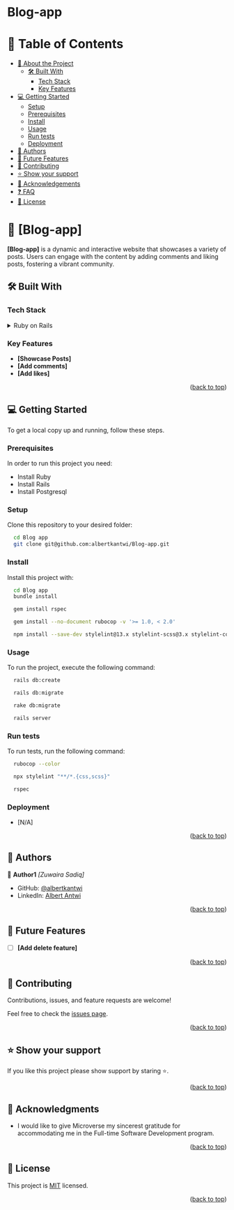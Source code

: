 # Blog-app

<a name="readme-top"></a>

# 📗 Table of Contents

- [📖 About the Project](#about-project)
  - [🛠 Built With](#built-with)
    - [Tech Stack](#tech-stack)
    - [Key Features](#key-features)
- [💻 Getting Started](#getting-started)
  - [Setup](#setup)
  - [Prerequisites](#prerequisites)
  - [Install](#install)
  - [Usage](#usage)
  - [Run tests](#run-tests)
  - [Deployment](#triangular_flag_on_post-deployment)
- [👥 Authors](#authors)
- [🔭 Future Features](#future-features)
- [🤝 Contributing](#contributing)
- [⭐️ Show your support](#support)
- [🙏 Acknowledgements](#acknowledgements)
- [❓ FAQ](#faq)
- [📝 License](#license)

<!-- PROJECT DESCRIPTION -->

# 📖 [Blog-app] <a name="about-project"></a>

**[Blog-app]** is a dynamic and interactive website that showcases a variety of posts. Users can engage with the content by adding comments and liking posts, fostering a vibrant community.

## 🛠 Built With <a name="built-with"></a>

### Tech Stack <a name="tech-stack"></a>

<details>
  <summary>Ruby on Rails</summary>
  <ul>
    <li><a>https://rubyonrails.org/</a></li>
  </ul>
</details>

<!-- Features -->

### Key Features <a name="key-features"></a>

- **[Showcase Posts]**
- **[Add comments]**
- **[Add likes]**

<p align="right">(<a href="#readme-top">back to top</a>)</p>

<!-- GETTING STARTED -->

## 💻 Getting Started <a name="getting-started"></a>

To get a local copy up and running, follow these steps.

### Prerequisites

In order to run this project you need:

- Install Ruby
- Install Rails
- Install Postgresql

### Setup

Clone this repository to your desired folder:

```sh
  cd Blog app
  git clone git@github.com:albertkantwi/Blog-app.git
```

### Install

Install this project with:

```sh
  cd Blog app
  bundle install
```
```sh
  gem install rspec
```
```sh
  gem install --no-document rubocop -v '>= 1.0, < 2.0'
```
```sh
  npm install --save-dev stylelint@13.x stylelint-scss@3.x stylelint-config-standard@21.x stylelint-csstree-validator@1.x
```

### Usage

To run the project, execute the following command:

```sh
  rails db:create
```
```sh
  rails db:migrate
```
```sh
  rake db:migrate
```
```sh
  rails server
```

### Run tests

To run tests, run the following command:

```sh
  rubocop --color
```
```sh
  npx stylelint "**/*.{css,scss}"
```
```sh
  rspec
```

### Deployment

  - [N/A]

<p align="right">(<a href="#readme-top">back to top</a>)</p>

<!-- AUTHORS -->

## 👥 Authors <a name="authors"></a>

👤 **Author1**
 *[Zuwaira Sadiq]*

- GitHub: [@albertkantwi](https://github.com/albertkantwi)
- LinkedIn: [Albert Antwi](https://www.linkedin.com/in/albertkantwi/)

<p align="right">(<a href="#readme-top">back to top</a>)</p>

<!-- FUTURE FEATURES -->

## 🔭 Future Features <a name="future-features"></a>

- [ ] **[Add delete feature]**

<p align="right">(<a href="#readme-top">back to top</a>)</p>

<!-- CONTRIBUTING -->

## 🤝 Contributing <a name="contributing"></a>

Contributions, issues, and feature requests are welcome!

Feel free to check the [issues page](https://github.com/albertkantwi/Blog-app/issues).

<p align="right">(<a href="#readme-top">back to top</a>)</p>

<!-- SUPPORT -->

## ⭐️ Show your support <a name="support"></a>

If you like this project please show support by staring ⭐️.

<p align="right">(<a href="#readme-top">back to top</a>)</p>

<!-- ACKNOWLEDGEMENTS -->

## 🙏 Acknowledgments <a name="acknowledgements"></a>

* I would like to give Microverse my sincerest gratitude for accommodating me in the Full-time Software Development program.

<p align="right">(<a href="#readme-top">back to top</a>)</p>

<!-- LICENSE -->

## 📝 License <a name="license"></a>

This project is [MIT](./LICENSE) licensed.

<p align="right">(<a href="#readme-top">back to top</a>)</p>